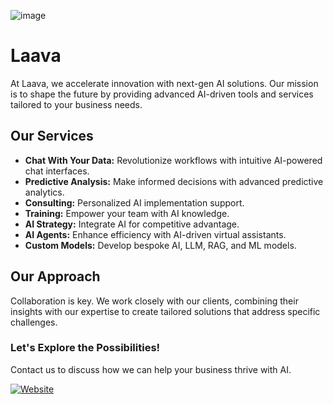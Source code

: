 
![image](https://github.com/user-attachments/assets/5fbfabee-7d54-4817-b2f8-d5ab211d5a53)


# Laava
At Laava, we accelerate innovation with next-gen AI solutions. Our mission is to shape the future by providing advanced AI-driven tools and services tailored to your business needs.

## Our Services
- **Chat With Your Data:** Revolutionize workflows with intuitive AI-powered chat interfaces.
- **Predictive Analysis:** Make informed decisions with advanced predictive analytics.
- **Consulting:** Personalized AI implementation support.
- **Training:** Empower your team with AI knowledge.
- **AI Strategy:** Integrate AI for competitive advantage.
- **AI Agents:** Enhance efficiency with AI-driven virtual assistants.
- **Custom Models:** Develop bespoke AI, LLM, RAG, and ML models.

## Our Approach
Collaboration is key. We work closely with our clients, combining their insights with our expertise to create tailored solutions that address specific challenges.

### Let's Explore the Possibilities!
Contact us to discuss how we can help your business thrive with AI.

[![Website](https://img.shields.io/badge/Visit-Website-blue)](https://laava.nl)
